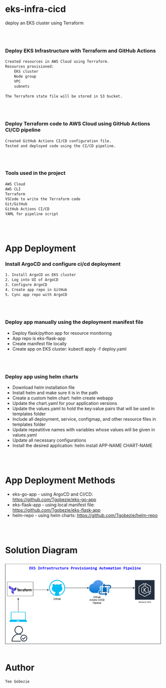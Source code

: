 # eks-infra-cicd

deploy an EKS cluster using Terraform

<br />
<br />

### Deploy EKS Infrastructure with Terraform and GitHub Actions
```
Created resources in AWS Cloud using Terraform.
Resources provisioned:
    EKS cluster
    Node group 
    VPC
    subnets 

The Terraform state file will be stored in S3 bucket.
```
<br />
<br />

### Deploy Terraform code to AWS Cloud using GitHub Actions CI/CD pipeline
```
Created GitHub Actions CI/CD configuration file.
Tested and deployed code using the CI/CD pipeline.
```
<br />
<br />

### Tools used in the project
```
AWS Cloud
AWS CLI
Terraform
VSCode to write the Terraform code
Git/GitHub
GitHub Actions CI/CD
YAML for pipeline script
```
<br />
<br />

# App Deployment

### Install ArgoCD and configure ci/cd deployment
```
1. Install ArgoCD on EKS cluster
2. Log into UI of ArgoCD
3. Configure ArgoCD
4. Create app repo in GitHub
5. Cync app repo with ArgoCD
```
<br />
<br />

### Deploy app manually using the deployment manifest file
- Deploy flask/python app for resource monitoring
- App repo is eks-flask-app
- Create manifest file locally
- Create app on EKS cluster: kubectl apply -f deploy.yaml
<br />
<br />

### Deploy app using helm charts
- Download helm installation file
- Install helm and make sure it is in the path
- Create a custom helm chart: helm create webapp
- Update the chart.yaml for your application versions
- Update the values.yaml to hold the key:value pairs that will be used in templates folder
- Include all deployment, service, configmap, and other resource files in templates folder
- Update repeatitive names with variables whose values will be given in values.yaml
- Update all necessary configurations
- Install the desired application: helm install APP-NAME CHART-NAME
<br />
<br />

# App Deployment Methods

- eks-go-app - using ArgoCD and CI/CD: https://github.com/Tgobezie/eks-go-app
- eks-flask-app - using local manifest file: https://github.com/Tgobezie/eks-flask-app
- helm-repo - using helm charts: https://github.com/Tgobezie/helm-repo
<br />
<br />

# Solution Diagram

<img src="images/eks-infra-cicd.png" width="600">
<br />
<br />

# Author
```
Tee Gobezie
```
